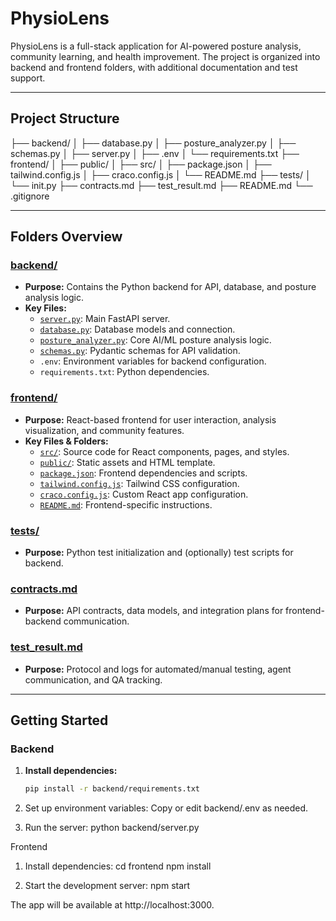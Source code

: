 # PhysioLens

PhysioLens is a full-stack application for AI-powered posture analysis, community learning, and health improvement. The project is organized into backend and frontend folders, with additional documentation and test support.

---

## Project Structure
├── backend/ │ ├── database.py │ ├── posture_analyzer.py │ ├── schemas.py │ ├── server.py │ ├── .env │ └── requirements.txt ├── frontend/ │ ├── public/ │ ├── src/ │ ├── package.json │ ├── tailwind.config.js │ ├── craco.config.js │ └── README.md ├── tests/ │ └── init.py ├── contracts.md ├── test_result.md ├── README.md └── .gitignore

---

## Folders Overview

### [backend/](backend/)
- **Purpose:** Contains the Python backend for API, database, and posture analysis logic.
- **Key Files:**
  - [`server.py`](backend/server.py): Main FastAPI server.
  - [`database.py`](backend/database.py): Database models and connection.
  - [`posture_analyzer.py`](backend/posture_analyzer.py): Core AI/ML posture analysis logic.
  - [`schemas.py`](backend/schemas.py): Pydantic schemas for API validation.
  - `.env`: Environment variables for backend configuration.
  - `requirements.txt`: Python dependencies.

### [frontend/](frontend/)
- **Purpose:** React-based frontend for user interaction, analysis visualization, and community features.
- **Key Files & Folders:**
  - [`src/`](frontend/src/): Source code for React components, pages, and styles.
  - [`public/`](frontend/public/): Static assets and HTML template.
  - [`package.json`](frontend/package.json): Frontend dependencies and scripts.
  - [`tailwind.config.js`](frontend/tailwind.config.js): Tailwind CSS configuration.
  - [`craco.config.js`](frontend/craco.config.js): Custom React app configuration.
  - [`README.md`](frontend/README.md): Frontend-specific instructions.

### [tests/](tests/)
- **Purpose:** Python test initialization and (optionally) test scripts for backend.

### [contracts.md](contracts.md)
- **Purpose:** API contracts, data models, and integration plans for frontend-backend communication.

### [test_result.md](test_result.md)
- **Purpose:** Protocol and logs for automated/manual testing, agent communication, and QA tracking.

---

## Getting Started

### Backend

1. **Install dependencies:**
   ```sh
   pip install -r backend/requirements.txt

2. Set up environment variables:
Copy or edit backend/.env as needed.

3. Run the server:
python backend/server.py

Frontend
1. Install dependencies:
cd frontend
npm install

2. Start the development server:
npm start

The app will be available at http://localhost:3000.


